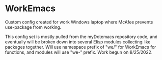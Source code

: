 # WorkEmacs
Custom config created for work Windows laptop where McAfee prevents use-package from working.

This config set is mostly pulled from the myDotemacs repository code, and eventually will be broken down into several Elisp modules collecting like packages together. Will use namespace prefix of "we/" for WorkEmacs for functions, and modules will use "we-" prefix.  Work begun on 8/25/2022.
